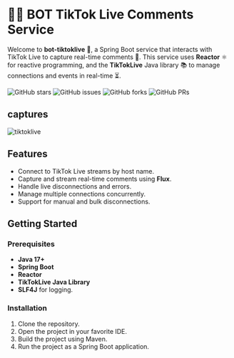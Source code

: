 # 🎥📱 BOT TikTok Live Comments Service

Welcome to **bot-tiktoklive** 🎉, a Spring Boot service that interacts with TikTok Live to capture real-time comments 💬. This service uses **Reactor** ⚛️ for reactive programming, and the **TikTokLive** Java library 📚 to manage connections and events in real-time ⏳.

![GitHub stars](https://img.shields.io/github/stars/Edgarmejiav/bot-tiktoklive)
![GitHub issues](https://img.shields.io/github/issues/Edgarmejiav/bot-tiktoklive)
![GitHub forks](https://img.shields.io/github/forks/Edgarmejiav/bot-tiktoklive)
![GitHub PRs](https://img.shields.io/github/issues-pr/Edgarmejiav/bot-tiktoklive)
## captures
![tiktoklive](https://github.com/user-attachments/assets/67496981-4406-4de2-bf65-4164940cb0dd)

## Features

- Connect to TikTok Live streams by host name.
- Capture and stream real-time comments using **Flux**.
- Handle live disconnections and errors.
- Manage multiple connections concurrently.
- Support for manual and bulk disconnections.

## Getting Started

### Prerequisites

- **Java 17+**
- **Spring Boot**
- **Reactor**
- **TikTokLive Java Library**
- **SLF4J** for logging.

### Installation

1. Clone the repository.
2. Open the project in your favorite IDE.
3. Build the project using Maven.
4. Run the project as a Spring Boot application.
